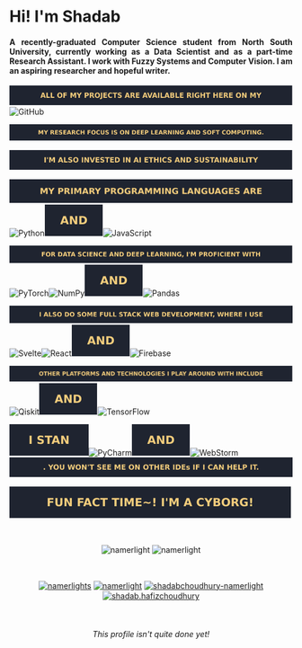 <h1 align="justify">Hi! I'm Shadab</h1>  
<h4 align="justify">A recently-graduated Computer Science student from North South University, currently working as a Data Scientist and as a part-time Research Assistant. I work with Fuzzy Systems and Computer Vision. I am an aspiring researcher and hopeful writer.</h4>  
  
![](https://github.com/Namerlight/Namerlight/blob/master/assets/Allofmyprojectsareavailablerighthereonmy.svg)![GitHub](https://img.shields.io/badge/github-%23121011.svg?style=for-the-badge&logo=github&logoColor=white)

![](https://github.com/Namerlight/Namerlight/blob/master/assets/MyresearchfocusisonDeepLearningandSoftComputing.svg)

![](https://github.com/Namerlight/Namerlight/blob/master/assets/I'malsoinvestedinAIEthicsandSustainability.svg)

![](https://github.com/Namerlight/Namerlight/blob/master/assets/Myprimaryprogramminglanguagesare.svg)![Python](https://img.shields.io/badge/python-3670A0?style=for-the-badge&logo=python&logoColor=ffdd54)![](https://github.com/Namerlight/Namerlight/blob/master/assets/and.svg)![JavaScript](https://img.shields.io/badge/javascript-%23323330.svg?style=for-the-badge&logo=javascript&logoColor=%23F7DF1E)

![](https://github.com/Namerlight/Namerlight/blob/master/assets/ForDataScienceandDeepLearning,I'mproficientwith.svg)![PyTorch](https://img.shields.io/badge/PyTorch-%23EE4C2C.svg?style=for-the-badge&logo=PyTorch&logoColor=white)![NumPy](https://img.shields.io/badge/numpy-%23013243.svg?style=for-the-badge&logo=numpy&logoColor=white)![](https://github.com/Namerlight/Namerlight/blob/master/assets/and.svg)![Pandas](https://img.shields.io/badge/pandas-%23150458.svg?style=for-the-badge&logo=pandas&logoColor=white)

![](https://github.com/Namerlight/Namerlight/blob/master/assets/IalsodosomeFullStackWebDevelopment,whereIuse.svg)![Svelte](https://img.shields.io/badge/svelte-%23f1413d.svg?style=for-the-badge&logo=svelte&logoColor=white)![React](https://img.shields.io/badge/react-%2320232a.svg?style=for-the-badge&logo=react&logoColor=%2361DAFB)![](https://github.com/Namerlight/Namerlight/blob/master/assets/and.svg)![Firebase](https://img.shields.io/badge/firebase-%23039BE5.svg?style=for-the-badge&logo=firebase)

![](https://github.com/Namerlight/Namerlight/blob/master/assets/OtherplatformsandtechnologiesIplayaroundwithinclude.svg)![Qiskit](https://img.shields.io/badge/Qiskit-%236929C4.svg?style=for-the-badge&logo=Qiskit&logoColor=white)![](https://github.com/Namerlight/Namerlight/blob/master/assets/and.svg)![TensorFlow](https://img.shields.io/badge/TensorFlow-%23FF6F00.svg?style=for-the-badge&logo=TensorFlow&logoColor=white)

![](https://github.com/Namerlight/Namerlight/blob/master/assets/Istan.svg)![PyCharm](https://img.shields.io/badge/pycharm-143?style=for-the-badge&logo=pycharm&logoColor=black&color=black&labelColor=green)![](https://github.com/Namerlight/Namerlight/blob/master/assets/and.svg)![WebStorm](https://img.shields.io/badge/webstorm-143?style=for-the-badge&logo=webstorm&logoColor=white&color=black)![](https://github.com/Namerlight/Namerlight/blob/master/assets/Youwon'tseemeonotherIDEsifIcanhelpit.svg)

![](https://github.com/Namerlight/Namerlight/blob/master/assets/Funfacttime!I'macyborg!.svg)

<br>
  
<p align="center"><img src="https://github-readme-stats.vercel.app/api/top-langs/?username=namerlight&langs_count=6&layout=compact&theme=ayu-mirage&card_width=290" alt="namerlight" /> <img src="https://github-readme-stats.vercel.app/api?username=namerlight&show_icons=true&hide=contribs&line_height=24.1&theme=ayu-mirage" alt="namerlight" /> </p> 
<p align="center">    </p> 


<br>
<p align="center">  
<a href="https://scholar.google.com.sg/citations?user=hU5jVnQAAAAJ&hl=en" target="blank"><img align="center" src="https://cdn.jsdelivr.net/npm/simple-icons@3.0.1/icons/googlescholar.svg" alt="namerlights" height="50" width="150" /></a>  
<a href="https://twitter.com/namerlight" target="blank"><img align="center" src="https://cdn.jsdelivr.net/npm/simple-icons@3.0.1/icons/twitter.svg" alt="namerlight" height="50" width="150" /></a>  
<a href="https://linkedin.com/in/shadabchoudhury-namerlight" target="blank"><img align="center" src="https://cdn.jsdelivr.net/npm/simple-icons@3.0.1/icons/linkedin.svg" alt="shadabchoudhury-namerlight" height="50" width="150" /></a>  
<a href="https://fb.com/shadab.hafizchoudhury" target="blank"><img align="center" src="https://cdn.jsdelivr.net/npm/simple-icons@3.0.1/icons/facebook.svg" alt="shadab.hafizchoudhury" height="50" width="150" /></a>  
</p>

<br>

<h6 align="center">This profile isn't quite done yet!</h4>  
